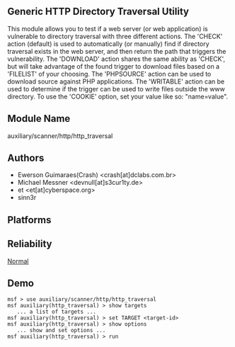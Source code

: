 ## Generic HTTP Directory Traversal Utility

This module allows you to test if a web server (or web 
application) is vulnerable to directory traversal with three 
different actions. The 'CHECK' action (default) is used to 
automatically (or manually) find if directory traversal 
exists in the web server, and then return the path that 
triggers the vulnerability. The 'DOWNLOAD' action shares the 
same ability as 'CHECK', but will take advantage of the 
found trigger to download files based on a 'FILELIST' of 
your choosing. The 'PHPSOURCE' action can be used to 
download source against PHP applications. The 'WRITABLE' 
action can be used to determine if the trigger can be used 
to write files outside the www directory. To use the 
'COOKIE' option, set your value like so: "name=value".


## Module Name
auxiliary/scanner/http/http_traversal

## Authors
* Ewerson Guimaraes(Crash) <crash[at]dclabs.com.br>
* Michael Messner <devnull[at]s3cur1ty.de>
* et <et[at]cyberspace.org>
* sinn3r





## Platforms


## Reliability
[Normal](https://github.com/rapid7/metasploit-framework/wiki/Exploit-Ranking)

## Demo

```
msf > use auxiliary/scanner/http/http_traversal
msf auxiliary(http_traversal) > show targets
   ... a list of targets ...
msf auxiliary(http_traversal) > set TARGET <target-id>
msf auxiliary(http_traversal) > show options
   ... show and set options ...
msf auxiliary(http_traversal) > run
```
    
    